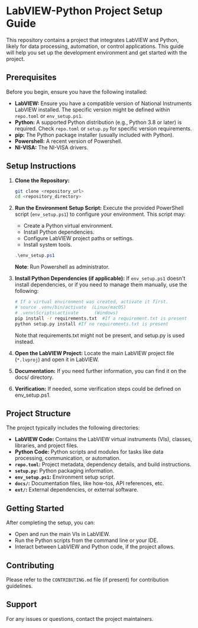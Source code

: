 # LabVIEW-Python Project Setup Guide

This repository contains a project that integrates LabVIEW and Python, likely for data processing, automation, or control applications. This guide will help you set up the development environment and get started with the project.

## Prerequisites

Before you begin, ensure you have the following installed:

- **LabVIEW:** Ensure you have a compatible version of National Instruments LabVIEW installed. The specific version might be defined within `repo.toml` or `env_setup.ps1`.
- **Python:** A supported Python distribution (e.g., Python 3.8 or later) is required. Check `repo.toml` or `setup.py` for specific version requirements.
- **pip:** The Python package installer (usually included with Python).
- **Powershell:** A recent version of Powershell.
- **NI-VISA:** The NI-VISA drivers.

## Setup Instructions

1.  **Clone the Repository:**

    ```bash
    git clone <repository_url>
    cd <repository_directory>
    ```

2.  **Run the Environment Setup Script:**
    Execute the provided PowerShell script (`env_setup.ps1`) to configure your environment. This script may:

    - Create a Python virtual environment.
    - Install Python dependencies.
    - Configure LabVIEW project paths or settings.
    - Install system tools.

    ```powershell
    .\env_setup.ps1
    ```

    **Note**: Run Powershell as administrator.

3.  **Install Python Dependencies (if applicable):**
    If `env_setup.ps1` doesn't install dependencies, or if you need to manage them manually, use the following:

    ```bash
    # If a virtual environment was created, activate it first.
    # source .venv/bin/activate  (Linux/macOS)
    # .venv\Scripts\activate      (Windows)
    pip install -r requirements.txt  #If a requirement.txt is present
    python setup.py install #If no requirements.txt is present
    ```

    Note that requirements.txt might not be present, and setup.py is used instead.

4.  **Open the LabVIEW Project:**
    Locate the main LabVIEW project file (`*.lvproj`) and open it in LabVIEW.

5.  **Documentation:**
    If you need further information, you can find it on the docs/ directory.

6.  **Verification:**
    If needed, some verification steps could be defined on env_setup.ps1.

## Project Structure

The project typically includes the following directories:

- **LabVIEW Code:** Contains the LabVIEW virtual instruments (VIs), classes, libraries, and project files.
- **Python Code:** Python scripts and modules for tasks like data processing, communication, or automation.
- **`repo.toml`:** Project metadata, dependency details, and build instructions.
- **`setup.py`:** Python packaging information.
- **`env_setup.ps1`:** Environment setup script.
- **`docs/`:** Documentation files, like how-tos, API references, etc.
- **`ext/`:** External dependencies, or external software.

## Getting Started

After completing the setup, you can:

- Open and run the main VIs in LabVIEW.
- Run the Python scripts from the command line or your IDE.
- Interact between LabVIEW and Python code, if the project allows.

## Contributing

Please refer to the `CONTRIBUTING.md` file (if present) for contribution guidelines.

## Support

For any issues or questions, contact the project maintainers.
